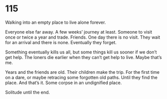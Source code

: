 # 115

Walking into an empty place to live alone forever.

Everyone else far away. A few weeks’ journey at least. Someone to visit once or twice a year and trade. Friends. One day there is no visit. They wait for an arrival and there is none. Eventually they forget.

Something eventually kills us all, but some things kill us sooner if we don’t get help. The loners die earlier when they can’t get help to live. Maybe that’s me.

Years and the friends are old. Their children make the trip. For the first time on a dare, or maybe retracing some forgotten old paths. Until they find the place. And that’s it. Some corpse in an undignified place.

Solitude until the end. 